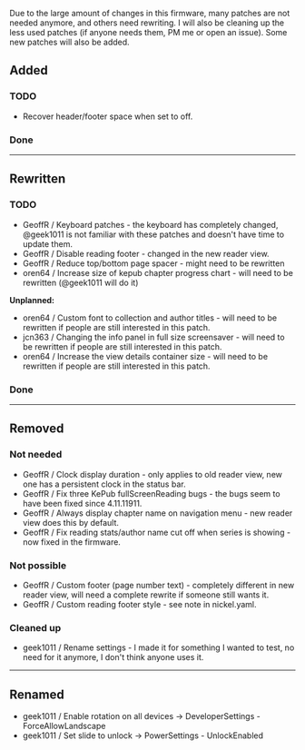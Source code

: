 Due to the large amount of changes in this firmware, many patches are not needed
anymore, and others need rewriting. I will also be cleaning up the less used
patches (if anyone needs them, PM me or open an issue). Some new patches will
also be added.

## Added

### TODO
- Recover header/footer space when set to off.

### Done

---

## Rewritten

### TODO
- GeoffR / Keyboard patches - the keyboard has completely changed, @geek1011 is not familiar with these patches and doesn't have time to update them.
- GeoffR / Disable reading footer - changed in the new reader view.
- GeoffR / Reduce top/bottom page spacer - might need to be rewritten
- oren64 / Increase size of kepub chapter progress chart - will need to be rewritten (@geek1011 will do it)

**Unplanned:**
- oren64 / Custom font to collection and author titles - will need to be rewritten if people are still interested in this patch.
- jcn363 / Changing the info panel in full size screensaver - will need to be rewritten if people are still interested in this patch.
- oren64 / Increase the view details container size - will need to be rewritten if people are still interested in this patch.

### Done

---

## Removed

### Not needed
- GeoffR / Clock display duration - only applies to old reader view, new one has a persistent clock in the status bar.
- GeoffR / Fix three KePub fullScreenReading bugs - the bugs seem to have been fixed since 4.11.11911.
- GeoffR / Always display chapter name on navigation menu - new reader view does this by default.
- GeoffR / Fix reading stats/author name cut off when series is showing - now fixed in the firmware.

### Not possible
- GeoffR / Custom footer (page number text) - completely different in new reader view, will need a complete rewrite if someone still wants it.
- GeoffR / Custom reading footer style - see note in nickel.yaml.

### Cleaned up
- geek1011 / Rename settings - I made it for something I wanted to test, no need for it anymore, I don't think anyone uses it. 

---

## Renamed
- geek1011 / Enable rotation on all devices -> DeveloperSettings - ForceAllowLandscape
- geek1011 / Set slide to unlock -> PowerSettings - UnlockEnabled

